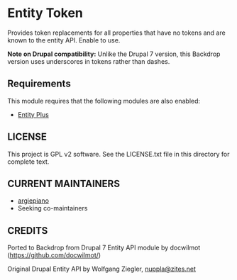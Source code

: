 
Entity Token
============

Provides token replacements for all properties that have no tokens and are
known to the entity API. Enable to use.

**Note on Drupal compatibility:** Unlike the Drupal 7 version, this Backdrop
version uses underscores in tokens rather than dashes.


Requirements
------------

This module requires that the following modules are also enabled:

- [Entity Plus](https://backdropcms.org/project/entity_plus)


LICENSE
---------------    

This project is GPL v2 software. See the LICENSE.txt file in this directory 
for complete text.

CURRENT MAINTAINERS
---------------    

- [argiepiano](https://github.com/argiepiano)
- Seeking co-maintainers

CREDITS   
--------------- 

Ported to Backdrop from Drupal 7 Entity API module 
by docwilmot (https://github.com/docwilmot/) 

Original Drupal Entity API by Wolfgang Ziegler, nuppla@zites.net
